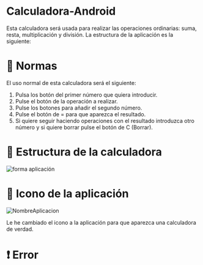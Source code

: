 # Calculadora-Android

Esta calculadora será usada para realizar las operaciones ordinarias: suma, resta, multiplicación y división.
La estructura de la aplicación es la siguiente: 

<h1> 📝 Normas </h1>

El uso normal de esta calculadora será el siguiente:
1. Pulsa los botón del primer número que quiera introducir.
2. Pulse el botón de la operación a realizar.
3. Pulse los botones para añadir el segundo número.
4. Pulse el botón de = para que aparezca el resultado.
5. Si quiere seguir haciendo operaciones con el resultado introduzca otro número y si quiere borrar pulse el botón de C (Borrar). 

<h1> 📱 Estructura de la calculadora </h1>

![forma aplicación](https://user-images.githubusercontent.com/71631573/117470775-7717dc00-af57-11eb-934a-6272fae48923.png)

<h1> 📢 Icono de la aplicación </h1>

![NombreAplicacion](https://user-images.githubusercontent.com/71631573/117471113-ce1db100-af57-11eb-9921-a5ddef43f174.png)

Le he cambiado el icono a la aplicación para que aparezca una calculadora de verdad.

<h1> ❗ Error </h1>
